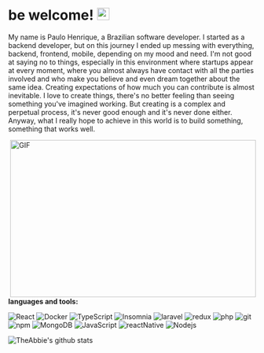 # be welcome! <img src="https://media.giphy.com/media/hvRJCLFzcasrR4ia7z/giphy.gif" width="25px">


My name is Paulo Henrique, a Brazilian software developer. I started as a backend developer, but on this journey I ended up messing with everything, backend, frontend, mobile, depending on my mood and need. I'm not good at saying no to things, especially in this environment where startups appear at every moment, where you almost always have contact with all the parties involved and who make you believe and even dream together about the same idea. Creating expectations of how much you can contribute is almost inevitable.
I love to create things, there's no better feeling than seeing something you've imagined working. But creating is a complex and perpetual process, it's never good enough and it's never done either.
Anyway, what I really hope to achieve in this world is to build something, something that works well.


  <img align="right" alt="GIF" src="https://i.pinimg.com/originals/e4/26/70/e426702edf874b181aced1e2fa5c6cde.gif" width="500" height="320" />

**languages and tools:**  
<p>
  <img alt="React" src="https://img.shields.io/badge/-React-45b8d8?style=flat-square&logo=react&logoColor=white" />
  <img alt="Docker" src="https://img.shields.io/badge/-Docker-46a2f1?style=flat-square&logo=docker&logoColor=white" />
  <img alt="TypeScript" src="https://img.shields.io/badge/-TypeScript-007ACC?style=flat-square&logo=typescript&logoColor=white" />
  <img alt="Insomnia" src="https://img.shields.io/badge/-Insomnia-5849BE?style=flat-square&logo=insomnia&logoColor=white" />
  <img alt="laravel" src="https://img.shields.io/badge/-laravel-red?style=flat-square&logo=laravel&logoColor=white" />
  <img alt="redux" src="https://img.shields.io/badge/-Redux-764ABC?style=flat-square&logo=redux&logoColor=white" />
  <img alt="php" src="https://img.shields.io/badge/-php-blue?style=flat-square&logo=php&logoColor=white" />
  <img alt="git" src="https://img.shields.io/badge/-Git-F05032?style=flat-square&logo=git&logoColor=white" />
  <img alt="npm" src="https://img.shields.io/badge/-NPM-CB3837?style=flat-square&logo=npm&logoColor=white" />
  <img alt="MongoDB" src="https://img.shields.io/badge/-MongoDB-13aa52?style=flat-square&logo=mongodb&logoColor=white" />
  <img alt="JavaScript" src="https://img.shields.io/badge/-MongoDB-13aa52?style=flat-square&logo=mongodb&logoColor=white" />
  <img alt="reactNative" src="https://img.shields.io/badge/-JavaScript-yellow?style=flat-square&logo=javascript&logoColor=white" />
  <img alt="Nodejs" src="https://img.shields.io/badge/-Nodejs-43853d?style=flat-square&logo=Node.js&logoColor=white" />
</p>


<img align="center" src="https://github-readme-stats.vercel.app/api?username=henriques4nti4go&show_icons=true&include_all_commits=true&theme=radical" alt="TheAbbie's github stats" />

